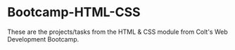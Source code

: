 # Bootcamp-HTML-CSS
These are the projects/tasks from the HTML & CSS module from Colt's Web Development Bootcamp. 
